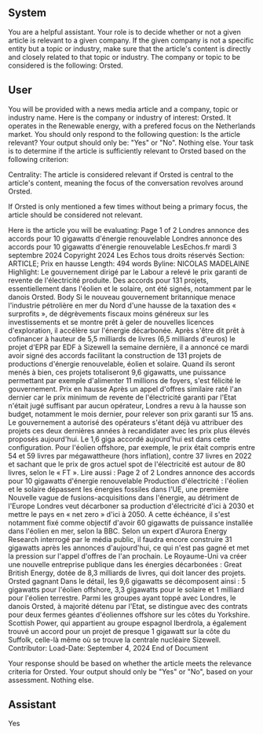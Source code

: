 ## System

You are a helpful assistant. Your role is to decide whether or not a given article is relevant to a given company. If the given company is not a specific entity but a topic or industry, make sure that the article's content is directly and closely related to that topic or industry. The company or topic to be considered is the following: Orsted.

## User


You will be provided with a news media article and a company, topic or industry name. Here is the company or industry of interest: Orsted. It operates in the Renewable energy, with a prefered focus on the Netherlands market. You should only respond to the following question: Is the article relevant? Your output should only be: "Yes" or "No". Nothing else. Your task is to determine if the article is sufficiently relevant to Orsted based on the following criterion:

Centrality: The article is considered relevant if Orsted is central to the article's content, meaning the focus of the conversation revolves around Orsted.

If Orsted is only mentioned a few times without being a primary focus, the article should be considered not relevant.

Here is the article you will be evaluating: Page 1 of 2
Londres annonce des accords pour 10 gigawatts d'énergie renouvelable
Londres annonce des accords pour 10 gigawatts d'énergie renouvelable
LesEchos.fr
mardi 3 septembre 2024
Copyright 2024 Les Echos tous droits réservés
Section: ARTICLE; Prix en hausse
Length: 494 words
Byline: NICOLAS MADELAINE
Highlight: Le gouvernement dirigé par le Labour a relevé le prix garanti de revente de l'électricité produite. Des 
accords pour 131 projets, essentiellement dans l'éolien et le solaire, ont été signés, notamment par le danois 
Orsted.
Body
Si le nouveau gouvernement britannique menace l'industrie pétrolière en mer du Nord d'une hausse de la taxation 
des « surprofits », de dégrèvements fiscaux moins généreux sur les investissements et se montre prêt à geler de 
nouvelles licences d'exploration, il accélère sur l'énergie décarbonée.
Après s'être dit prêt à cofinancer à hauteur de 5,5 milliards de livres (6,5 milliards d'euros) le projet d'EPR par EDF 
à Sizewell la semaine dernière, il a annoncé ce mardi avoir signé des accords facilitant la construction de 131 
projets de productions d'énergie renouvelable, éolien et solaire. Quand ils seront menés à bien, ces projets 
totaliseront 9,6 gigawatts, une puissance permettant par exemple d'alimenter 11 millions de foyers, s'est félicité le 
gouvernement.
Prix en hausse
Après un appel d'offres similaire raté l'an dernier car le prix minimum de revente de l'électricité garanti par l'Etat 
n'était jugé suffisant par aucun opérateur, Londres a revu à la hausse son budget, notamment le mois dernier, pour 
relever son prix garanti sur 15 ans. Le gouvernement a autorisé des opérateurs s'étant déjà vu attribuer des projets 
ces deux dernières années à recandidater avec les prix plus élevés proposés aujourd'hui.
Le 1,6 giga accordé aujourd'hui est dans cette configuration. Pour l'éolien offshore, par exemple, le prix était 
compris entre 54 et 59 livres par mégawattheure (hors inflation), contre 37 livres en 2022 et sachant que le prix de 
gros actuel spot de l'électricité est autour de 80 livres, selon le « FT ».
Lire aussi :
Page 2 of 2
Londres annonce des accords pour 10 gigawatts d'énergie renouvelable
Production d'électricité : l'éolien et le solaire dépassent les énergies fossiles dans l'UE, une première
Nouvelle vague de fusions-acquisitions dans l'énergie, au détriment de l'Europe
Londres veut décarboner sa production d'électricité d'ici à 2030 et mettre le pays en « net zero » d'ici à 2050. A 
cette échéance, il s'est notamment fixé comme objectif d'avoir 60 gigawatts de puissance installée dans l'éolien en 
mer, selon la BBC. Selon un expert d'Aurora Energy Research interrogé par le média public, il faudra encore 
construire 31 gigawatts après les annonces d'aujourd'hui, ce qui n'est pas gagné et met la pression sur l'appel 
d'offres de l'an prochain. Le Royaume-Uni va créer une nouvelle entreprise publique dans les énergies 
décarbonées : Great British Energy, dotée de 8,3 milliards de livres, qui doit lancer des projets.
Orsted gagnant
Dans le détail, les 9,6 gigawatts se décomposent ainsi : 5 gigawatts pour l'éolien offshore, 3,3 gigawatts pour le 
solaire et 1 milliard pour l'éolien terrestre.
Parmi les groupes ayant toppé avec Londres, le danois Orsted, à majorité détenu par l'Etat, se distingue avec des 
contrats pour deux fermes géantes d'éoliennes offshore sur les côtes du Yorkshire. Scottish Power, qui appartient 
au groupe espagnol Iberdrola, a également trouvé un accord pour un projet de presque 1 gigawatt sur la côte du 
Suffolk, celle-là même où se trouve la centrale nucléaire Sizewell.
Contributor: 
Load-Date: September 4, 2024
End of Document

Your response should be based on whether the article meets the relevance criteria for Orsted.
Your output should only be "Yes" or "No", based on your assessment. Nothing else.
            

## Assistant

Yes

